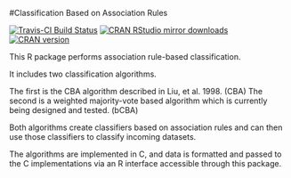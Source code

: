 #Classification Based on Association Rules

[![Travis-CI Build Status](https://api.travis-ci.org/ianjjohnson/arulesCBA.svg?branch=master)](https://travis-ci.org/ianjjohnson/arulesCBA)
[![CRAN RStudio mirror downloads](http://cranlogs.r-pkg.org/badges/arulesCBA)](https://cran.r-project.org/package=arulesCBA)
[![CRAN version](http://www.r-pkg.org/badges/version/arulesCBA)](https://cran.r-project.org/package=arulesCBA)

This R package performs association rule-based classification.

It includes two classification algorithms.

The first is the CBA algorithm described in Liu, et al. 1998. (CBA)
The second is a weighted majority-vote based algorithm which is currently being designed and tested. (bCBA)

Both algorithms create classifiers based on association rules and can then use those classifiers to classify incoming datasets.

The algorithms are implemented in C, and data is formatted and passed to the C implementations via an R interface accessible through this package.
